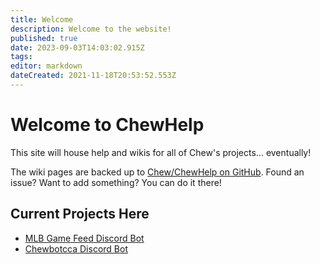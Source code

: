 ```yaml
---
title: Welcome
description: Welcome to the website!
published: true
date: 2023-09-03T14:03:02.915Z
tags: 
editor: markdown
dateCreated: 2021-11-18T20:53:52.553Z
---
```


# Welcome to ChewHelp

This site will house help and wikis for all of Chew's projects... eventually!

The wiki pages are backed up to [Chew/ChewHelp on GitHub](https://github.com/Chew/ChewHelp). Found an issue? Want to add something? You can do it there!

## Current Projects Here

- [MLB Game Feed Discord Bot](/bots/discord/mlb-game-feed)
- [Chewbotcca Discord Bot](/bots/discord/chewbotcca)

